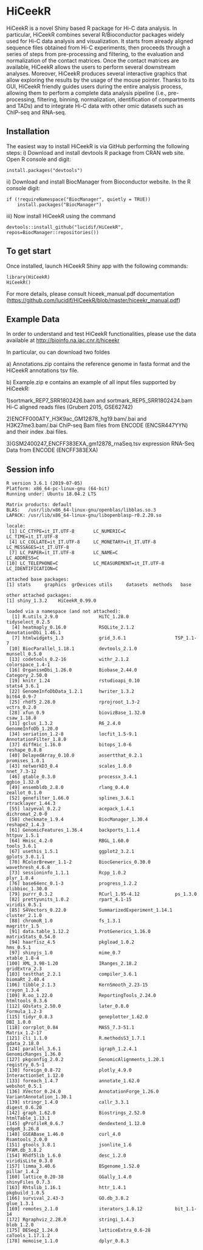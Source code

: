 # HiCeekR
HiCeekR is a novel Shiny based R package for Hi-C data analysis. In particular, HiCeekR
combines several R/Bioconductor packages widely used for Hi-C data analysis and visualization. It
starts from already aligned sequence files obtained from Hi-C experiments, then proceeds through a
series of steps from pre-processing and filtering, to the evaluation and normalization of the contact
matrices. Once the contact matrices are available, HiCeekR allows the users to perform several
downstream analyses. Moreover, HiCeekR produces several interactive graphics that allow exploring the
results by the usage of the mouse pointer.
Thanks to its GUI, HiCeekR friendly guides users during the entire analysis process, allowing them to
perform a complete data analysis pipeline (i.e., pre-processing, filtering, binning, normalization,
identification of compartments and TADs) and to integrate Hi-C data with other omic datasets such as
ChIP-seq and RNA-seq.

## Installation

The easiest way to install HiCeekR is via GitHub performing the following steps:
i) Download and install devtools R package from CRAN web site.
Open R console and digit:

````
install.packages("devtools")
````
ii) Download and install BiocManager from Bioconductor website.
In the R console digit: 

````
if (!requireNamespace("BiocManager", quietly = TRUE))
    install.packages("BiocManager")
````

iii) Now install HiCeekR using the command

````
devtools::install_github("lucidif/HiCeekR", repos=BiocManager::repositories())
````

## To get start

Once installed, launch HiCeekR Shiny app with the following commands:

````
library(HiCeekR)
HiCeekR()
````
For more details, please consult hiceek_manual.pdf documentation (https://github.com/lucidif/HiCeekR/blob/master/hiceekr_manual.pdf)

## Example Data

In order to understand and test HiCeekR functionalities, please use the data available at http://bioinfo.na.iac.cnr.it/hiceekr 

In particular, ou can download two foldes

a) Annotations.zip  contains the reference genome in fasta format and the HiCeekR annotations tsv file.

b) Example.zip e contains an example of all input files supported by HiCeekR:

   1)sortmark_REP7_SRR1802426.bam and sortmark_REP5_SRR1802424.bam Hi-C aligned reads files (Grubert 2015, GSE62742)
    
   2)ENCFF000ATY_H3K9ac_GM12878_hg19.bam/.bai and H3K27me3.bam/.bai ChiP-seq Bam files from ENCODE (ENCSR447YYN) and their        index .bai files.
    
   3)GSM2400247_ENCFF383EXA_gm12878_rnaSeq.tsv expression RNA-Seq Data from ENCODE (ENCFF383EXA)


## Session info

````
R version 3.6.1 (2019-07-05)
Platform: x86_64-pc-linux-gnu (64-bit)
Running under: Ubuntu 18.04.2 LTS

Matrix products: default
BLAS:   /usr/lib/x86_64-linux-gnu/openblas/libblas.so.3
LAPACK: /usr/lib/x86_64-linux-gnu/libopenblasp-r0.2.20.so

locale:
 [1] LC_CTYPE=it_IT.UTF-8       LC_NUMERIC=C               LC_TIME=it_IT.UTF-8       
 [4] LC_COLLATE=it_IT.UTF-8     LC_MONETARY=it_IT.UTF-8    LC_MESSAGES=it_IT.UTF-8   
 [7] LC_PAPER=it_IT.UTF-8       LC_NAME=C                  LC_ADDRESS=C              
[10] LC_TELEPHONE=C             LC_MEASUREMENT=it_IT.UTF-8 LC_IDENTIFICATION=C       

attached base packages:
[1] stats     graphics  grDevices utils     datasets  methods   base     

other attached packages:
[1] shiny_1.3.2    HiCeekR_0.99.0

loaded via a namespace (and not attached):
  [1] R.utils_2.9.0               HiTC_1.28.0                 tidyselect_0.2.5           
  [4] heatmaply_0.16.0            RSQLite_2.1.2               AnnotationDbi_1.46.1       
  [7] htmlwidgets_1.3             grid_3.6.1                  TSP_1.1-7                  
 [10] BiocParallel_1.18.1         devtools_2.1.0              munsell_0.5.0              
 [13] codetools_0.2-16            withr_2.1.2                 colorspace_1.4-1           
 [16] OrganismDbi_1.26.0          Biobase_2.44.0              Category_2.50.0            
 [19] knitr_1.24                  rstudioapi_0.10             stats4_3.6.1               
 [22] GenomeInfoDbData_1.2.1      hwriter_1.3.2               bit64_0.9-7                
 [25] rhdf5_2.28.0                rprojroot_1.3-2             vctrs_0.2.0                
 [28] xfun_0.9                    biovizBase_1.32.0           csaw_1.18.0                
 [31] gclus_1.3.2                 R6_2.4.0                    GenomeInfoDb_1.20.0        
 [34] seriation_1.2-8             locfit_1.5-9.1              AnnotationFilter_1.8.0     
 [37] diffHic_1.16.0              bitops_1.0-6                reshape_0.8.8              
 [40] DelayedArray_0.10.0         assertthat_0.2.1            promises_1.0.1             
 [43] networkD3_0.4               scales_1.0.0                nnet_7.3-12                
 [46] gtable_0.3.0                processx_3.4.1              ggbio_1.32.0               
 [49] ensembldb_2.8.0             rlang_0.4.0                 zeallot_0.1.0              
 [52] genefilter_1.66.0           splines_3.6.1               rtracklayer_1.44.3         
 [55] lazyeval_0.2.2              acepack_1.4.1               dichromat_2.0-0            
 [58] checkmate_1.9.4             BiocManager_1.30.4          reshape2_1.4.3             
 [61] GenomicFeatures_1.36.4      backports_1.1.4             httpuv_1.5.1               
 [64] Hmisc_4.2-0                 RBGL_1.60.0                 tools_3.6.1                
 [67] usethis_1.5.1               ggplot2_3.2.1               gplots_3.0.1.1             
 [70] RColorBrewer_1.1-2          BiocGenerics_0.30.0         wavethresh_4.6.8           
 [73] sessioninfo_1.1.1           Rcpp_1.0.2                  plyr_1.8.4                 
 [76] base64enc_0.1-3             progress_1.2.2              zlibbioc_1.30.0            
 [79] purrr_0.3.2                 RCurl_1.95-4.12             ps_1.3.0                   
 [82] prettyunits_1.0.2           rpart_4.1-15                viridis_0.5.1              
 [85] S4Vectors_0.22.0            SummarizedExperiment_1.14.1 cluster_2.1.0              
 [88] chromoR_1.0                 fs_1.3.1                    magrittr_1.5               
 [91] data.table_1.12.2           ProtGenerics_1.16.0         matrixStats_0.54.0         
 [94] haarfisz_4.5                pkgload_1.0.2               hms_0.5.1                  
 [97] shinyjs_1.0                 mime_0.7                    xtable_1.8-4               
[100] XML_3.98-1.20               IRanges_2.18.2              gridExtra_2.3              
[103] testthat_2.2.1              compiler_3.6.1              biomaRt_2.40.4             
[106] tibble_2.1.3                KernSmooth_2.23-15          crayon_1.3.4               
[109] R.oo_1.22.0                 ReportingTools_2.24.0       htmltools_0.3.6            
[112] GOstats_2.50.0              later_0.8.0                 Formula_1.2-3              
[115] tidyr_0.8.3                 geneplotter_1.62.0          DBI_1.0.0                  
[118] corrplot_0.84               MASS_7.3-51.1               Matrix_1.2-17              
[121] cli_1.1.0                   R.methodsS3_1.7.1           gdata_2.18.0               
[124] parallel_3.6.1              igraph_1.2.4.1              GenomicRanges_1.36.0       
[127] pkgconfig_2.0.2             GenomicAlignments_1.20.1    registry_0.5-1             
[130] foreign_0.8-72              plotly_4.9.0                InteractionSet_1.12.0      
[133] foreach_1.4.7               annotate_1.62.0             webshot_0.5.1              
[136] XVector_0.24.0              AnnotationForge_1.26.0      VariantAnnotation_1.30.1   
[139] stringr_1.4.0               callr_3.3.1                 digest_0.6.20              
[142] graph_1.62.0                Biostrings_2.52.0           htmlTable_1.13.1           
[145] gProfileR_0.6.7             dendextend_1.12.0           edgeR_3.26.8               
[148] GSEABase_1.46.0             curl_4.0                    Rsamtools_2.0.0            
[151] gtools_3.8.1                jsonlite_1.6                PFAM.db_3.8.2              
[154] Rhdf5lib_1.6.0              desc_1.2.0                  viridisLite_0.3.0          
[157] limma_3.40.6                BSgenome_1.52.0             pillar_1.4.2               
[160] lattice_0.20-38             GGally_1.4.0                shinyFiles_0.7.3           
[163] Rhtslib_1.16.1              httr_1.4.1                  pkgbuild_1.0.5             
[166] survival_2.43-3             GO.db_3.8.2                 glue_1.3.1                 
[169] remotes_2.1.0               iterators_1.0.12            bit_1.1-14                 
[172] Rgraphviz_2.28.0            stringi_1.4.3               blob_1.2.0                 
[175] DESeq2_1.24.0               latticeExtra_0.6-28         caTools_1.17.1.2           
[178] memoise_1.1.0               dplyr_0.8.3                

````


